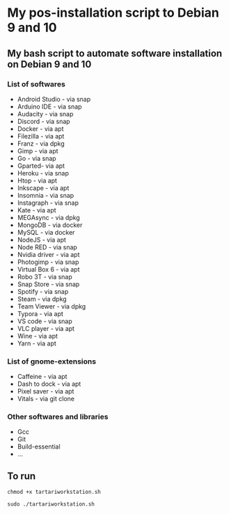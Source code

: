# My pos-installation script to Debian 9 and 10

## My bash script to automate software installation on Debian 9 and 10

### List of softwares

- Android Studio - via snap
- Arduino IDE - via snap
- Audacity - via snap
- Discord - via snap
- Docker - via apt
- Filezilla - via apt
- Franz - via dpkg
- Gimp - via apt
- Go - via snap
- Gparted- via apt
- Heroku - via snap
- Htop - via apt
- Inkscape - via apt
- Insomnia - via snap
- Instagraph - via snap
- Kate - via apt
- MEGAsync - via dpkg
- MongoDB - via docker
- MySQL - via docker
- NodeJS - via apt
- Node RED - via snap
- Nvidia driver - via apt
- Photogimp - via snap
- Virtual Box 6 - via apt
- Robo 3T - via snap
- Snap Store - via snap
- Spotify - via snap
- Steam - via dpkg
- Team Viewer - via dpkg
- Typora - via apt
- VS code - via snap
- VLC player - via apt
- Wine - via apt
- Yarn - via apt

### List of gnome-extensions

- Caffeine - via apt
- Dash to dock - via apt
- Pixel saver - via apt
- Vitals - via git clone

### Other softwares and libraries

- Gcc
- Git
- Build-essential
- ...

## To run

`chmod +x tartariworkstation.sh`

`sudo ./tartariworkstation.sh`
